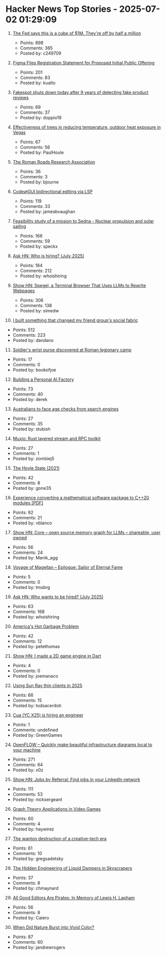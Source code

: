# Hacker News Top Stories - 2025-07-02 01:29:09

1. [The Fed says this is a cube of $1M. They're off by half a million](https://calvin.sh/blog/fed-lie/)
   - Points: 898
   - Comments: 365
   - Posted by: c249709

2. [Figma Files Registration Statement for Proposed Initial Public Offering](https://www.figma.com/blog/s1-public/)
   - Points: 201
   - Comments: 83
   - Posted by: kualto

3. [Fakespot shuts down today after 9 years of detecting fake product reviews](https://blog.truestar.pro/fakespot-shuts-down/)
   - Points: 69
   - Comments: 37
   - Posted by: doppio19

4. [Effectiveness of trees in reducing temperature, outdoor heat exposure in Vegas](https://iopscience.iop.org/article/10.1088/2752-5295/ade17d)
   - Points: 67
   - Comments: 56
   - Posted by: PaulHoule

5. [The Roman Roads Research Association](https://www.romanroads.org/)
   - Points: 36
   - Comments: 3
   - Posted by: bjourne

6. [Code⇄GUI bidirectional editing via LSP](https://jamesbvaughan.com/bidirectional-editing/)
   - Points: 119
   - Comments: 33
   - Posted by: jamesbvaughan

7. [Feasibility study of a mission to Sedna - Nuclear propulsion and solar sailing](https://arxiv.org/abs/2506.17732)
   - Points: 166
   - Comments: 59
   - Posted by: speckx

8. [Ask HN: Who is hiring? (July 2025)](undefined)
   - Points: 184
   - Comments: 212
   - Posted by: whoishiring

9. [Show HN: Spegel, a Terminal Browser That Uses LLMs to Rewrite Webpages](https://simedw.com/2025/06/23/introducing-spegel/)
   - Points: 306
   - Comments: 138
   - Posted by: simedw

10. [I built something that changed my friend group's social fabric](https://blog.danpetrolito.xyz/i-built-something-that-changed-my-friend-gro-social-fabric/)
   - Points: 512
   - Comments: 223
   - Posted by: dandano

11. [Soldier's wrist purse discovered at Roman legionary camp](https://www.heritagedaily.com/2025/06/soldiers-wrist-purse-discovered-at-roman-legionary-camp/155513)
   - Points: 17
   - Comments: 0
   - Posted by: bookofjoe

12. [Building a Personal AI Factory](https://www.john-rush.com/posts/ai-20250701.html)
   - Points: 73
   - Comments: 40
   - Posted by: derek

13. [Australians to face age checks from search engines](https://ia.acs.org.au/article/2025/australians-to-face-age-checks-from-search-engines.html)
   - Points: 27
   - Comments: 35
   - Posted by: stubish

14. [Muxio: Rust layered stream and RPC toolkit](https://crates.io/crates/muxio)
   - Points: 27
   - Comments: 1
   - Posted by: zombiej5

15. [The Hoyle State (2021)](https://johncarlosbaez.wordpress.com/2021/02/04/the-hoyle-state/)
   - Points: 42
   - Comments: 8
   - Posted by: gone35

16. [Experience converting a mathematical software package to C++20 modules [PDF]](https://arxiv.org/abs/2506.21654)
   - Points: 92
   - Comments: 21
   - Posted by: vblanco

17. [Show HN: Core – open source memory graph for LLMs – shareable, user owned](https://github.com/RedPlanetHQ/core)
   - Points: 56
   - Comments: 24
   - Posted by: Manik_agg

18. [Voyage of Magellan – Epilogue: Sailor of Eternal Fame](https://analog-antiquarian.net/2025/06/27/epilogue-sailor-of-eternal-fame/)
   - Points: 5
   - Comments: 0
   - Posted by: tmsbrg

19. [Ask HN: Who wants to be hired? (July 2025)](undefined)
   - Points: 63
   - Comments: 168
   - Posted by: whoishiring

20. [America's Hot Garbage Problem](https://www.bloomberg.com/graphics/2025-america-hot-garbage-problem-toxic-landfills)
   - Points: 42
   - Comments: 12
   - Posted by: petethomas

21. [Show HN: I made a 2D game engine in Dart](https://bullseye2d.org/)
   - Points: 4
   - Comments: 0
   - Posted by: joemanaco

22. [Using Sun Ray thin clients in 2025](https://catstret.ch/202506/sun-ray-shenanigans/)
   - Points: 66
   - Comments: 15
   - Posted by: todsacerdoti

23. [Cua (YC X25) is hiring an engineer](https://www.ycombinator.com/companies/cua/jobs/dIskIB1-founding-engineer-cua-yc-x25)
   - Points: 1
   - Comments: undefined
   - Posted by: GreenGames

24. [OpenFLOW – Quickly make beautiful infrastructure diagrams local to your machine](https://github.com/stan-smith/OpenFLOW)
   - Points: 271
   - Comments: 64
   - Posted by: x0z

25. [Show HN: Jobs by Referral: Find jobs in your LinkedIn network](https://jobsbyreferral.com/)
   - Points: 111
   - Comments: 53
   - Posted by: nicksergeant

26. [Graph Theory Applications in Video Games](https://utk.claranguyen.me/talks.php?id=videogames)
   - Points: 60
   - Comments: 4
   - Posted by: haywirez

27. [The wanton destruction of a creative-tech era](https://blog.greg.technology/2025/06/30/fastly.html)
   - Points: 61
   - Comments: 10
   - Posted by: gregsadetsky

28. [The Hidden Engineering of Liquid Dampers in Skyscrapers](https://practical.engineering/blog/2025/7/1/the-hidden-engineering-of-liquid-dampers-in-skyscrapers)
   - Points: 37
   - Comments: 8
   - Posted by: chmaynard

29. [All Good Editors Are Pirates: In Memory of Lewis H. Lapham](https://www.laphamsquarterly.org/roundtable/all-good-editors-are-pirates)
   - Points: 56
   - Comments: 8
   - Posted by: Caiero

30. [When Did Nature Burst into Vivid Color?](https://www.quantamagazine.org/when-did-nature-burst-into-vivid-color-20250627/)
   - Points: 87
   - Comments: 60
   - Posted by: jandrewrogers

